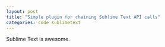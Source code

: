 ```yaml
---
layout: post
title: "Simple plugin for chaining Sublime Text API calls"
categories: code sublimetext
---
```


Sublime Text is awesome.
